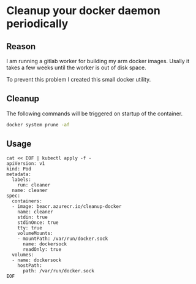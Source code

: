 # Cleanup your docker daemon periodically

## Reason

I am running a gitlab worker for building my arm docker images.
Usally it takes a few weeks until the worker is out of disk space.

To prevent this problem I created this small docker utility.

## Cleanup

The following commands will be triggered on startup of the container.

```sh
docker system prune -af
```

## Usage

```
cat << EOF | kubectl apply -f -
apiVersion: v1
kind: Pod
metadata:
  labels:
    run: cleaner
  name: cleaner
spec:
  containers:
  - image: beacr.azurecr.io/cleanup-docker
    name: cleaner
    stdin: true
    stdinOnce: true
    tty: true
    volumeMounts:
    - mountPath: /var/run/docker.sock
      name: dockersock
      readOnly: true
  volumes:
  - name: dockersock
    hostPath:
      path: /var/run/docker.sock
EOF
```
